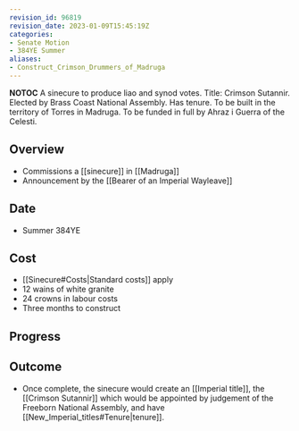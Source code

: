 ```yaml
---
revision_id: 96819
revision_date: 2023-01-09T15:45:19Z
categories:
- Senate Motion
- 384YE Summer
aliases:
- Construct_Crimson_Drummers_of_Madruga
---
```



__NOTOC__
 A sinecure to produce liao and synod votes. Title: Crimson Sutannir. Elected by Brass Coast National Assembly. Has tenure. To be built in the territory of Torres in Madruga. To be funded in full by Ahraz i Guerra of the Celesti.
## Overview
* Commissions a [[sinecure]] in [[Madruga]]
* Announcement by the  [[Bearer of an Imperial Wayleave]]
## Date
* Summer 384YE
## Cost
* [[Sinecure#Costs|Standard costs]] apply
* 12 wains of white granite
* 24 crowns in labour costs
* Three months to construct
## Progress

## Outcome
* Once complete, the sinecure would create an [[Imperial title]], the [[Crimson Sutannir]] which would be appointed by judgement of the Freeborn National Assembly, and have [[New_Imperial_titles#Tenure|tenure]].